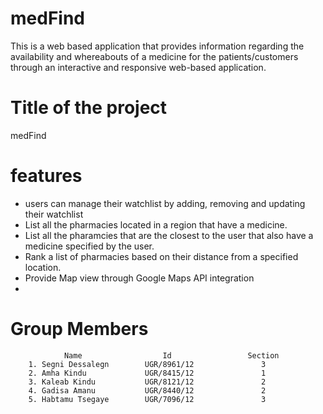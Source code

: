 # medFind
<!-- This is a web based application that enables users to find pharmacies that have medicines they want. -->
This is a web based application that provides information regarding the availability and whereabouts of a medicine for the patients/customers through an interactive and responsive web-based application. 

# Title of the project
medFind

# features
<!-- - searching medicines in pharmacies database
- sorting the pharmacies based on location of the user and the location of the pharmacies -->

- users can manage their watchlist by adding, removing and updating their watchlist
- List all the pharmacies located in a region that have a medicine.
- List all the pharamcies that are the closest to the user that also have a medicine specified by the user.
- Rank a list of pharmacies based on their distance from a specified location.
- Provide Map view through Google Maps API integration
- 
# Group Members
                Name                  Id                 Section 
        1. Segni Dessalegn        UGR/8961/12               3
        2. Amha Kindu             UGR/8415/12               1
        3. Kaleab Kindu           UGR/8121/12               2
        4. Gadisa Amanu           UGR/8440/12               2
        5. Habtamu Tsegaye        UGR/7096/12               3

